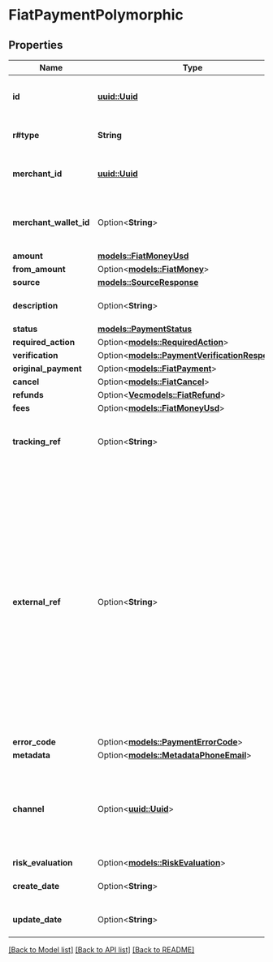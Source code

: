 # FiatPaymentPolymorphic

## Properties

Name | Type | Description | Notes
------------ | ------------- | ------------- | -------------
**id** | [**uuid::Uuid**](uuid::Uuid.md) | Unique system generated identifier for the entity. | 
**r#type** | **String** | Type of the payment object. | 
**merchant_id** | [**uuid::Uuid**](uuid::Uuid.md) | Unique system generated identifier for the merchant. | 
**merchant_wallet_id** | Option<**String**> | Unique system generated identifier for the wallet of the merchant. | [optional]
**amount** | [**models::FiatMoneyUsd**](FiatMoneyUsd.md) |  | 
**from_amount** | Option<[**models::FiatMoney**](FiatMoney.md)> |  | [optional]
**source** | [**models::SourceResponse**](SourceResponse.md) |  | 
**description** | Option<**String**> | Enumerated description of the payment. | [optional]
**status** | [**models::PaymentStatus**](PaymentStatus.md) |  | 
**required_action** | Option<[**models::RequiredAction**](RequiredAction.md)> |  | [optional]
**verification** | Option<[**models::PaymentVerificationResponse**](PaymentVerificationResponse.md)> |  | [optional]
**original_payment** | Option<[**models::FiatPayment**](FiatPayment.md)> |  | [optional]
**cancel** | Option<[**models::FiatCancel**](FiatCancel.md)> |  | [optional]
**refunds** | Option<[**Vec<models::FiatRefund>**](FiatRefund.md)> |  | [optional]
**fees** | Option<[**models::FiatMoneyUsd**](FiatMoneyUsd.md)> |  | [optional]
**tracking_ref** | Option<**String**> | Payment tracking reference. Will be present once known. | [optional]
**external_ref** | Option<**String**> | External network identifier which will be present once provided from the applicable network.   Examples: * **Input/Output Message Accountability Data (IMAD/OMAD)**: unique number given to each FedWire payment when using the Federal Reserve Bank Service which can be used to investigate and track wire transfers.  | [optional]
**error_code** | Option<[**models::PaymentErrorCode**](PaymentErrorCode.md)> |  | [optional]
**metadata** | Option<[**models::MetadataPhoneEmail**](MetadataPhoneEmail.md)> |  | [optional]
**channel** | Option<[**uuid::Uuid**](uuid::Uuid.md)> | The channel identifier that can be set for the payment. When not provided, the default channel is used. | [optional]
**risk_evaluation** | Option<[**models::RiskEvaluation**](RiskEvaluation.md)> |  | [optional]
**create_date** | Option<**String**> | ISO-8601 UTC date/time format. | [optional]
**update_date** | Option<**String**> | ISO-8601 UTC date/time format. | [optional]

[[Back to Model list]](../README.md#documentation-for-models) [[Back to API list]](../README.md#documentation-for-api-endpoints) [[Back to README]](../README.md)


